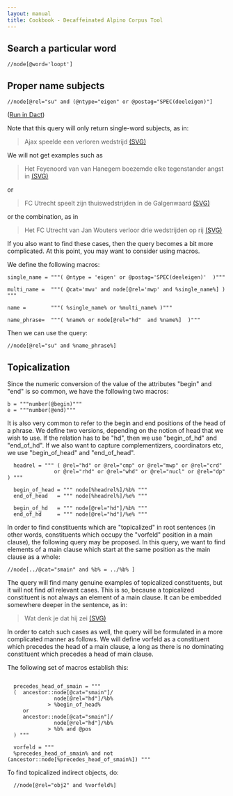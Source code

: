 ```yaml
---
layout: manual
title: Cookbook - Decaffeinated Alpino Corpus Tool
---
```


## Search a particular word

```
//node[@word='loopt']
```

## Proper name subjects

```
//node[@rel="su" and (@ntype="eigen" or @postag="SPEC(deeleigen)"]
```

(<a href="dact:/?filter=//node[@rel='su' and @pt='spec']">Run in Dact</a>)

Note that this query will only return single-word subjects, as in:

>   Ajax speelde een verloren wedstrijd <a href="1.svg">(SVG)</a>

We will not get examples such as

>   Het Feyenoord van van Hanegem boezemde elke tegenstander angst in <a href="2.svg">(SVG)</a>

or

>   FC Utrecht speelt zijn thuiswedstrijden in de Galgenwaard <a href="3.svg">(SVG)</a>
   
or the combination, as in 

>   Het FC Utrecht van Jan Wouters verloor drie wedstrijden op rij <a href="4.svg">(SVG)</a>
      
If you also want to find these cases, then the query becomes a bit more complicated. At this point,
you may want to consider using macros.

We define the following macros:

    single_name = """( @ntype = 'eigen' or @postag='SPEC(deeleigen)'  )"""
    
    multi_name =  """( @cat='mwu' and node[@rel='mwp' and %single_name%] ) """
    
    name =        """( %single_name% or %multi_name% )"""

    name_phrase=  """( %name% or node[@rel="hd"  and %name%]  )"""

Then we can use the query:

```
//node[@rel="su" and %name_phrase%]
```

## Topicalization

Since the numeric conversion of the value of the attributes "begin" and "end" is so common, we
have the following two macros:

```
b = """number(@begin)"""
e = """number(@end)"""
```

It is also very common to refer to the begin and end positions of the head of a phrase. We define
two versions, depending on the notion of head that we wish to use. If the relation has to be "hd",
then we use "begin_of_hd" and "end_of_hd". If we also want to capture complementizers, coordinators etc,
we use "begin_of_head" and "end_of_head".

```
  headrel = """ ( @rel="hd" or @rel="cmp" or @rel="mwp" or @rel="crd" 
               or @rel="rhd" or @rel="whd" or @rel="nucl" or @rel="dp" ) """

  begin_of_head = """ node[%headrel%]/%b% """
  end_of_head   = """ node[%headrel%]/%e% """

  begin_of_hd   = """ node[@rel="hd"]/%b% """
  end_of_hd     = """ node[@rel="hd"]/%e% """
```

In order to find constituents which are "topicalized" in root sentences (in other words, 
constituents which occupy the "vorfeld" position in a main clause), the following query
may be proposed. In this query, we want to find elements of a main clause which start at the same 
position as the main clause as a whole:

```
//node[../@cat="smain" and %b% = ../%b% ]
```

The query will find many genuine examples of topicalized constituents, but it will not find *all*
relevant cases. This is so, because a topicalized constituent is not always an element of a
main clause. It can be embedded somewhere deeper in the sentence, as in:

>   Wat denk je dat hij zei <a href="5.svg">(SVG)</a>

In order to catch such cases as well, the query will be formulated in a more complicated
manner as follows. We will define vorfeld as a constituent which precedes the head of a
main clause, a long as there is no dominating constituent which precedes a head of 
main clause. 

The following set of macros establish this:

```

  precedes_head_of_smain = """
  (  ancestor::node[@cat="smain"]/
               node[@rel="hd"]/%b% 
             > %begin_of_head% 
     or 
     ancestor::node[@cat="smain"]/
               node[@rel="hd"]/%b% 
             > %b% and @pos
  ) """

  vorfeld = """
  %precedes_head_of_smain% and not (ancestor::node[%precedes_head_of_smain%]) """
```

To find topicalized indirect objects, do:

```
  //node[@rel="obj2" and %vorfeld%]
```




   

